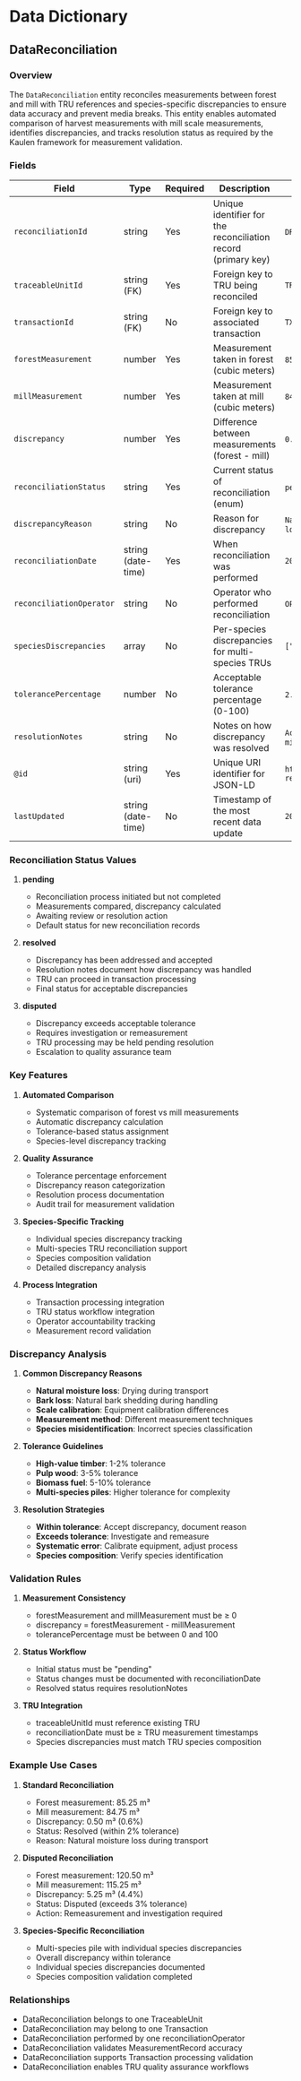 # Data Dictionary

## DataReconciliation

### Overview
The `DataReconciliation` entity reconciles measurements between forest and mill with TRU references and species-specific discrepancies to ensure data accuracy and prevent media breaks. This entity enables automated comparison of harvest measurements with mill scale measurements, identifies discrepancies, and tracks resolution status as required by the Kaulen framework for measurement validation.

### Fields

| Field                    | Type             | Required | Description                                                                 | Examples                                    |
|-------------------------|------------------|----------|-----------------------------------------------------------------------------|---------------------------------------------|
| `reconciliationId`      | string           | Yes      | Unique identifier for the reconciliation record (primary key)             | `DR-001`, `DR-KLA-042-RECON-001`          |
| `traceableUnitId`       | string (FK)      | Yes      | Foreign key to TRU being reconciled                                       | `TRU-PILE-CA-Klamath-042`                 |
| `transactionId`         | string (FK)      | No       | Foreign key to associated transaction                                     | `TXN-PACIFIC-MILL-001`                    |
| `forestMeasurement`     | number           | Yes      | Measurement taken in forest (cubic meters)                               | `85.25`, `120.50`, `45.75`                |
| `millMeasurement`       | number           | Yes      | Measurement taken at mill (cubic meters)                                 | `84.75`, `119.25`, `46.10`                |
| `discrepancy`           | number           | Yes      | Difference between measurements (forest - mill)                          | `0.50`, `-1.25`, `0.35`                   |
| `reconciliationStatus` | string           | Yes      | Current status of reconciliation (enum)                                  | `pending`, `resolved`, `disputed`          |
| `discrepancyReason`     | string           | No       | Reason for discrepancy                                                    | `Natural moisture loss`, `Scale calibration error`, `Bark loss` |
| `reconciliationDate`    | string (date-time)| Yes     | When reconciliation was performed                                         | `2025-07-21T15:00:00Z`                    |
| `reconciliationOperator`| string           | No       | Operator who performed reconciliation                                     | `OP-QUALITY-TECH-001`, `OP-SCALE-MANAGER-02` |
| `speciesDiscrepancies`  | array<string>    | No       | Per-species discrepancies for multi-species TRUs                        | `["Douglas Fir: +0.25m3", "Pine: -0.15m3"]` |
| `tolerancePercentage`   | number           | No       | Acceptable tolerance percentage (0-100)                                   | `2.5`, `5.0`, `1.0`                       |
| `resolutionNotes`       | string           | No       | Notes on how discrepancy was resolved                                     | `Accepted within tolerance`, `Remeasurement confirmed mill scale` |
| `@id`                   | string (uri)     | Yes      | Unique URI identifier for JSON-LD                                        | `https://github.com/carbondirect/BOOST/schemas/data-reconciliation/DR-001` |
| `lastUpdated`           | string (date-time)| No      | Timestamp of the most recent data update                                 | `2025-07-21T15:30:00Z`                    |

### Reconciliation Status Values

1. **pending**
   - Reconciliation process initiated but not completed
   - Measurements compared, discrepancy calculated
   - Awaiting review or resolution action
   - Default status for new reconciliation records

2. **resolved**
   - Discrepancy has been addressed and accepted
   - Resolution notes document how discrepancy was handled
   - TRU can proceed in transaction processing
   - Final status for acceptable discrepancies

3. **disputed**
   - Discrepancy exceeds acceptable tolerance
   - Requires investigation or remeasurement
   - TRU processing may be held pending resolution
   - Escalation to quality assurance team

### Key Features

1. **Automated Comparison**
   - Systematic comparison of forest vs mill measurements
   - Automatic discrepancy calculation
   - Tolerance-based status assignment
   - Species-level discrepancy tracking

2. **Quality Assurance**
   - Tolerance percentage enforcement
   - Discrepancy reason categorization
   - Resolution process documentation
   - Audit trail for measurement validation

3. **Species-Specific Tracking**
   - Individual species discrepancy tracking
   - Multi-species TRU reconciliation support
   - Species composition validation
   - Detailed discrepancy analysis

4. **Process Integration**
   - Transaction processing integration
   - TRU status workflow integration
   - Operator accountability tracking
   - Measurement record validation

### Discrepancy Analysis

1. **Common Discrepancy Reasons**
   - **Natural moisture loss**: Drying during transport
   - **Bark loss**: Natural bark shedding during handling
   - **Scale calibration**: Equipment calibration differences
   - **Measurement method**: Different measurement techniques
   - **Species misidentification**: Incorrect species classification

2. **Tolerance Guidelines**
   - **High-value timber**: 1-2% tolerance
   - **Pulp wood**: 3-5% tolerance
   - **Biomass fuel**: 5-10% tolerance
   - **Multi-species piles**: Higher tolerance for complexity

3. **Resolution Strategies**
   - **Within tolerance**: Accept discrepancy, document reason
   - **Exceeds tolerance**: Investigate and remeasure
   - **Systematic error**: Calibrate equipment, adjust process
   - **Species composition**: Verify species identification

### Validation Rules

1. **Measurement Consistency**
   - forestMeasurement and millMeasurement must be ≥ 0
   - discrepancy = forestMeasurement - millMeasurement
   - tolerancePercentage must be between 0 and 100

2. **Status Workflow**
   - Initial status must be "pending"
   - Status changes must be documented with reconciliationDate
   - Resolved status requires resolutionNotes

3. **TRU Integration**
   - traceableUnitId must reference existing TRU
   - reconciliationDate must be ≥ TRU measurement timestamps
   - Species discrepancies must match TRU species composition

### Example Use Cases

1. **Standard Reconciliation**
   - Forest measurement: 85.25 m³
   - Mill measurement: 84.75 m³
   - Discrepancy: 0.50 m³ (0.6%)
   - Status: Resolved (within 2% tolerance)
   - Reason: Natural moisture loss during transport

2. **Disputed Reconciliation**
   - Forest measurement: 120.50 m³
   - Mill measurement: 115.25 m³
   - Discrepancy: 5.25 m³ (4.4%)
   - Status: Disputed (exceeds 3% tolerance)
   - Action: Remeasurement and investigation required

3. **Species-Specific Reconciliation**
   - Multi-species pile with individual species discrepancies
   - Overall discrepancy within tolerance
   - Individual species discrepancies documented
   - Species composition validation completed

### Relationships
- DataReconciliation belongs to one TraceableUnit
- DataReconciliation may belong to one Transaction
- DataReconciliation performed by one reconciliationOperator
- DataReconciliation validates MeasurementRecord accuracy
- DataReconciliation supports Transaction processing validation
- DataReconciliation enables TRU quality assurance workflows